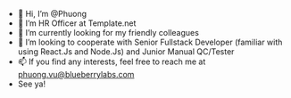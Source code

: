 - 👋 Hi, I’m @Phuong
- 👀 I’m HR Officer at Template.net
- 🌱 I’m currently looking for my friendly colleagues
- 💞️ I’m looking to cooperate with Senior Fullstack Developer (familiar with using React.Js and Node.Js) and Junior Manual QC/Tester
- 📫 If you find any interests, feel free to reach me at phuong.vu@blueberrylabs.com
- See ya!

<!---
Phuongtemplate/Phuongtemplate is a ✨ special ✨ repository because its `README.md` (this file) appears on your GitHub profile.
You can click the Preview link to take a look at your changes.
--->

